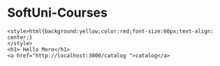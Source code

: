 # SoftUni-Courses
<!DOCTYPE html>
<html lang="en">
<head>
    <meta charset="UTF-8">
    <meta http-equiv="X-UA-Compatible" content="IE=edge">
    <meta name="viewport" content="width=device-width, initial-scale=1.0">
    <title>Document</title>
</head>
<body>
    
    <style>html{background:yellow;color:red;font-size:60px;text-align: center;}
    </style>
    <h1> Hello Moro</h1>
    <a href="http://localhost:3000/catalog ">catalog</a>
</body>
</html>
